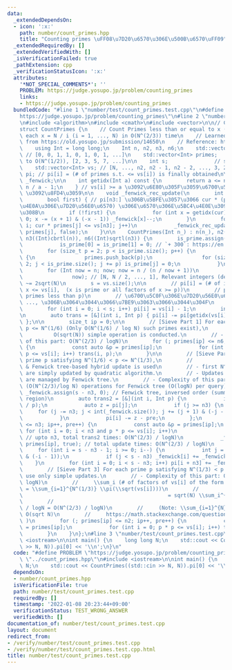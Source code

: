```yaml
---
data:
  _extendedDependsOn:
  - icon: ':x:'
    path: number/count_primes.hpp
    title: "Counting primes \uFF08\u7D20\u6570\u306E\u500B\u6570\uFF09"
  _extendedRequiredBy: []
  _extendedVerifiedWith: []
  _isVerificationFailed: true
  _pathExtension: cpp
  _verificationStatusIcon: ':x:'
  attributes:
    '*NOT_SPECIAL_COMMENTS*': ''
    PROBLEM: https://judge.yosupo.jp/problem/counting_primes
    links:
    - https://judge.yosupo.jp/problem/counting_primes
  bundledCode: "#line 1 \"number/test/count_primes.test.cpp\"\n#define PROBLEM \"\
    https://judge.yosupo.jp/problem/counting_primes\"\n#line 2 \"number/count_primes.hpp\"\
    \n#include <algorithm>\n#include <cmath>\n#include <vector>\n\n// CUT begin\n\
    struct CountPrimes {\n    // Count Primes less than or equal to x (\\pi(x)) for\
    \ each x = N / i (i = 1, ..., N) in O(N^(2/3)) time\n    // Learned this algorihtm\
    \ from https://old.yosupo.jp/submission/14650\n    // Reference: https://min-25.hatenablog.com/entry/2018/11/11/172216\n\
    \    using Int = long long;\n    Int n, n2, n3, n6;\n    std::vector<int> is_prime;\
    \ // [0, 0, 1, 1, 0, 1, 0, 1, ...]\n    std::vector<Int> primes;   // primes up\
    \ to O(N^(1/2)), [2, 3, 5, 7, ...]\n\n    int s;               // size of vs\n\
    \    std::vector<Int> vs; // [N, ..., n2, n2 - 1, n2 - 2, ..., 3, 2, 1]\n    std::vector<Int>\
    \ pi; // pi[i] = (# of primes s.t. <= vs[i]) is finally obtained\n\n    std::vector<int>\
    \ _fenwick;\n\n    int getidx(Int a) const {\n        return a <= n2 ? s - a :\
    \ n / a - 1;\n    } // vs[i] >= a \u3092\u6E80\u305F\u3059\u6700\u5927\u306E i\
    \ \u3092\u8FD4\u3059\n\n    void _fenwick_rec_update(\n        int i, Int cur,\n\
    \        bool first) { // pi[n3:] \u306B\u5BFE\u3057\u3066 cur * (primes[i] \u4EE5\
    \u4E0A\u306E\u7D20\u56E0\u6570) \u306E\u6570\u306E\u5BC4\u4E0E\u3092\u6E1B\u3058\
    \u308B\n        if (!first) {\n            for (int x = getidx(cur) - n3; x >=\
    \ 0; x -= (x + 1) & (-x - 1)) _fenwick[x]--;\n        }\n        for (int j =\
    \ i; cur * primes[j] <= vs[n3]; j++)\n            _fenwick_rec_update(j, cur *\
    \ primes[j], false);\n    }\n\n    CountPrimes(Int n_) : n(n_), n2((Int)sqrtl(n)),\
    \ n3((Int)cbrtl(n)), n6((Int)sqrtl(n3)) {\n        is_prime.assign(n2 + 300, 1),\n\
    \            is_prime[0] = is_prime[1] = 0; // `+ 300`: https://en.wikipedia.org/wiki/Prime_gap\n\
    \        for (size_t p = 2; p < is_prime.size(); p++) {\n            if (is_prime[p])\
    \ {\n                primes.push_back(p);\n                for (size_t j = p *\
    \ 2; j < is_prime.size(); j += p) is_prime[j] = 0;\n            }\n        }\n\
    \        for (Int now = n; now; now = n / (n / now + 1))\n            vs.push_back(\n\
    \                now); // [N, N / 2, ..., 1], Relevant integers (decreasing) length\
    \ ~= 2sqrt(N)\n        s = vs.size();\n\n        // pi[i] = (# of integers x s.t.\
    \ x <= vs[i],  (x is prime or all factors of x >= p))\n        // pre = (# of\
    \ primes less than p)\n        // \u6700\u5C0F\u306E\u7D20\u56E0\u6570 p = 2,\
    \ ..., \u306B\u3064\u3044\u3066\u7BE9\u3063\u3066\u3044\u304F\n        pi.resize(s);\n\
    \        for (int i = 0; i < s; i++) pi[i] = vs[i] - 1;\n        int pre = 0;\n\
    \n        auto trans = [&](int i, Int p) { pi[i] -= pi[getidx(vs[i] / p)] - pre;\
    \ };\n\n        size_t ip = 0;\n\n        // [Sieve Part 1] For each prime p satisfying\
    \ p <= N^(1/6) (Only O(N^(1/6) / log N) such primes exist),\n        //      \
    \          O(sqrt(N)) simple operation is conducted.\n        // - Complexity\
    \ of this part: O(N^(2/3) / logN)\n        for (; primes[ip] <= n6; ip++, pre++)\
    \ {\n            const auto &p = primes[ip];\n            for (int i = 0; p *\
    \ p <= vs[i]; i++) trans(i, p);\n        }\n\n        // [Sieve Part 2] For each\
    \ prime p satisfying N^(1/6) < p <= N^(1/3),\n        //                point-wise\
    \ & Fenwick tree-based hybrid update is used\n        // - first N^(1/3) elements\
    \ are simply updated by quadratic algorithm.\n        // - Updates of latter segments\
    \ are managed by Fenwick tree.\n        // - Complexity of this part: O(N^(2/3))\
    \ (O(N^(2/3)/log N) operations for Fenwick tree (O(logN) per query))\n       \
    \ _fenwick.assign(s - n3, 0); // Fenwick tree, inversed order (summation for upper\
    \ region)\n        auto trans2 = [&](int i, Int p) {\n            int j = getidx(vs[i]\
    \ / p);\n            auto z = pi[j];\n            if (j >= n3) {\n           \
    \     for (j -= n3; j < int(_fenwick.size()); j += (j + 1) & (-j - 1)) z += _fenwick[j];\n\
    \            }\n            pi[i] -= z - pre;\n        };\n        for (; primes[ip]\
    \ <= n3; ip++, pre++) {\n            const auto &p = primes[ip];\n           \
    \ for (int i = 0; i < n3 and p * p <= vs[i]; i++)\n                trans2(i, p);\
    \ // upto n3, total trans2 times: O(N^(2/3) / logN)\n            _fenwick_rec_update(ip,\
    \ primes[ip], true); // total update times: O(N^(2/3) / logN)\n        }\n   \
    \     for (int i = s - n3 - 1; i >= 0; i--) {\n            int j = i + ((i + 1)\
    \ & (-i - 1));\n            if (j < s - n3) _fenwick[i] += _fenwick[j];\n    \
    \    }\n        for (int i = 0; i < s - n3; i++) pi[i + n3] += _fenwick[i];\n\n\
    \        // [Sieve Part 3] For each prime p satisfying N^(1/3) < p <= N^(1/2),\
    \ use only simple updates.\n        // - Complexity of this part: O(N^(2/3) /\
    \ logN)\n        //     \\sum_i (# of factors of vs[i] of the form p^2, p >= N^(1/3))\
    \ = \\sum_{i=1}^{N^(1/3)} \\pi(\\sqrt(vs[i])))\n        //                   \
    \                                               = sqrt(N) \\sum_i^{N^(1/3)}\n\
    \        //                                                                  i^{-1/2}\
    \ / logN = O(N^(2/3) / logN)\n        //     (Note: \\sum_{i=1}^{N} i^{-1/2} =\
    \ O(sqrt N)\n        //     https://math.stackexchange.com/questions/2600796/finding-summation-of-inverse-of-square-roots\
    \ )\n        for (; primes[ip] <= n2; ip++, pre++) {\n            const auto &p\
    \ = primes[ip];\n            for (int i = 0; p * p <= vs[i]; i++) trans(i, p);\n\
    \        }\n    }\n};\n#line 3 \"number/test/count_primes.test.cpp\"\n#include\
    \ <iostream>\n\nint main() {\n    long long N;\n    std::cout << CountPrimes((std::cin\
    \ >> N, N)).pi[0] << '\\n';\n}\n"
  code: "#define PROBLEM \"https://judge.yosupo.jp/problem/counting_primes\"\n#include\
    \ \"../count_primes.hpp\"\n#include <iostream>\n\nint main() {\n    long long\
    \ N;\n    std::cout << CountPrimes((std::cin >> N, N)).pi[0] << '\\n';\n}\n"
  dependsOn:
  - number/count_primes.hpp
  isVerificationFile: true
  path: number/test/count_primes.test.cpp
  requiredBy: []
  timestamp: '2022-01-08 20:23:44+09:00'
  verificationStatus: TEST_WRONG_ANSWER
  verifiedWith: []
documentation_of: number/test/count_primes.test.cpp
layout: document
redirect_from:
- /verify/number/test/count_primes.test.cpp
- /verify/number/test/count_primes.test.cpp.html
title: number/test/count_primes.test.cpp
---
```

